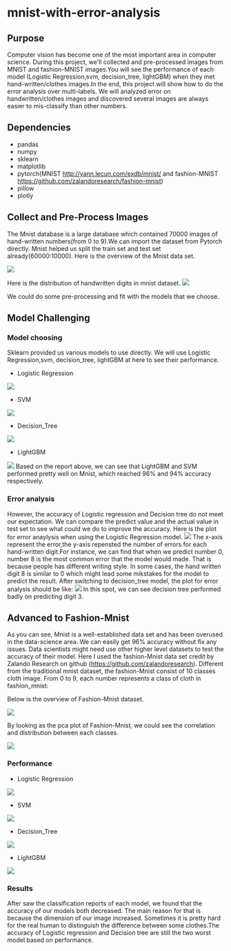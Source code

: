 # mnist-with-error-analysis
## Purpose
Computer vision has become one of the most important area in computer science. During this project, we'll collected and pre-processed images from MNIST and fashion-MNIST images.You will see the performance of each model (Logistic Regression,svm, decision_tree, lightGBM) when they met hand-written/clothes images.In the end, this project will show how to do the error analysis over multi-labels. We will analyzed error on handwritten/clothes images and discovered several images are always easier to mis-classify than other numbers.

## Dependencies
- pandas
- numpy
- sklearn
- matplotlib
- pytorch(MNIST http://yann.lecun.com/exdb/mnist/ and fashion-MNIST https://github.com/zalandoresearch/fashion-mnist)
- pillow
- plotly
## Collect and Pre-Process Images
The Mnist database is a large database which contained 70000 images of hand-written numbers(from 0 to 9).We can import the dataset from Pytorch directly. Mnist helped us split the train set and test set already(60000:10000). Here is the overview of the Mnist data set.

<img src= "image/mnist_sample.png">

Here is the distribution of handwritten digits in mnist dataset.
<img src= "image/pca_mnist.png">

We could do some pre-processing and fit with the models that we choose.

## Model Challenging
### Model choosing
Sklearn provided us various models to use directly. We will use Logistic Regression,svm, decision_tree, lightGBM at here to see their performance.
- Logistic Regression
<img src= "image/minst_log.png">

- SVM
<img src= "image/mnist_svm.png">

- Decision_Tree
<img src= "image/mnist_tree.png">

- LightGBM
<img src= "image/mnist-lgb.png">
Based on the report above, we can see that LightGBM and SVM performed pretty well on Mnist, which reached 96% and 94% accuracy respectively. 

### Error analysis 
However, the accuracy of Logistic regression and Decision tree do not meet our expectation. We can compare the predict value and the actual value in test set to see what could we do to improve the accuracy. Here is the plot for error anaylysis when using the Logistic Regression model.
<img src= "image/error-analysis.png">
The x-axis represent the error,the y-axis repensted the number of errors for each hand-written digit.For instance, we can find that when we predict number 0, number 8 is the most common error that the model would made. That is because people has different writing style. In some cases, the hand written digit 8 is similar to 0 which might lead some mikstakes for the model to predict the result.
After switching to decision_tree model, the plot for error analysis should be like:
<img src= "image/error-analysis-tree.png">
In this spot, we can see decision tree performed badly on predicting digit 3. 
## Advanced to Fashion-Mnist
As you can see, Mnist is a well-established data set and has been overused in the data-science area. We can easily get 96% accuracy without fix any issues. Data scientists might need use other higher level datasets to test the accuracy of their model. Here I used the fashion-Mnist data set credit by Zalando Research on github (https://github.com/zalandoresearch). Different from the traditional mnist dataset, the fashion-Mnist consist of 10 classes cloth image. 
From 0 to 9, each number represents a class of cloth in fashion_mnist:

Below is the overview of Fashion-Mnist dataset.

<img src= "image/fashion_minst_overview.png">

By looking as the pca plot of Fashion-Mnist, we could see the correlation and distribution between each classes.

<img src= "image/pca_fashion.png">

### Performance

- Logistic Regression
<img src= "image/fashion_log.png">

- SVM
<img src= "image/fashion_svm.png">

- Decision_Tree
<img src= "image/fashion_tree.png">

- LightGBM
<img src= "image/fashion_lgb.png">

### Results 
After saw the classification reports of each model, we found that the accuracy of our models both decreased. The main reason for that is because the dimension of our image increased. Sometimes it is pretty hard for the real human to distinguish the difference between some clothes.The accuracy of Logistic regression and Decision tree are still the two worst model based on performance.
